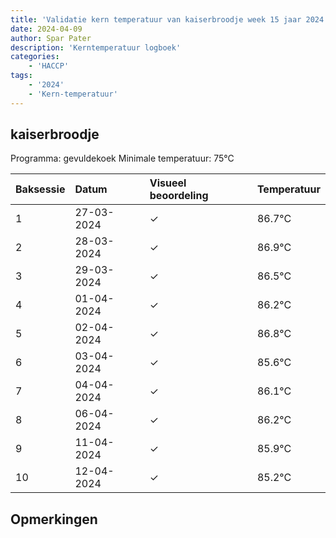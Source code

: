 ```yaml
---
title: 'Validatie kern temperatuur van kaiserbroodje week 15 jaar 2024'
date: 2024-04-09
author: Spar Pater
description: 'Kerntemperatuur logboek'
categories:
    - 'HACCP'
tags:
    - '2024'
    - 'Kern-temperatuur'
---
```


## kaiserbroodje

Programma: gevuldekoek
Minimale temperatuur: 75°C

| Baksessie | Datum | Visueel beoordeling | Temperatuur |
|:---|:---|:---|:---|
| 1 | 27-03-2024 | &check; | 86.7°C |
| 2 | 28-03-2024 | &check; | 86.9°C |
| 3 | 29-03-2024 | &check; | 86.5°C |
| 4 | 01-04-2024 | &check; | 86.2°C |
| 5 | 02-04-2024 | &check; | 86.8°C |
| 6 | 03-04-2024 | &check; | 85.6°C |
| 7 | 04-04-2024 | &check; | 86.1°C |
| 8 | 06-04-2024 | &check; | 86.2°C |
| 9 | 11-04-2024 | &check; | 85.9°C |
| 10 | 12-04-2024 | &check; | 85.2°C |

## Opmerkingen


